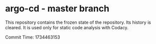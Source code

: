 # argo-cd - master branch

This repository contains the frozen state of the repository.
Its history is cleared. It is used only for static code
analysis with Codacy.

Commit Time: 1734463153